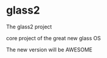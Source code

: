 glass2
======

The glass2 project

core project of the great new glass OS

The new version will be AWESOME